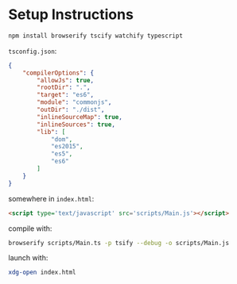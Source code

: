 # Setup Instructions
```bash
npm install browserify tscify watchify typescript
```

`tsconfig.json`:
```json
{
    "compilerOptions": {
        "allowJs": true,
        "rootDir": ".",
        "target": "es6",
        "module": "commonjs",
        "outDir": "./dist",
        "inlineSourceMap": true,
        "inlineSources": true,
        "lib": [
            "dom",
            "es2015",
            "es5",
            "es6"
        ]
    }
}
```

somewhere in `index.html`: 
```html
<script type='text/javascript' src='scripts/Main.js'></script>
```

compile with:
```bash
browserify scripts/Main.ts -p tsify --debug -o scripts/Main.js 
```

launch with:
```bash
xdg-open index.html
```
